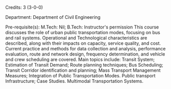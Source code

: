 Credits: 3 (3-0-0)

Department: Department of Civil Engineering

Pre-requisite(s): M.Tech: Nil; B.Tech: Instructor's permission This course discusses the role of urban public transportation modes, focusing on bus and rail systems. Operational and Technological characteristics are described, along with their impacts on capacity, service quality, and cost. Current practice and methods for data collection and analysis, performance evaluation, route and network design, frequency determination, and vehicle and crew scheduling are covered. Main topics include: Transit System; Estimation of Transit Demand; Route planning techniques; Bus Scheduling; Transit Corridor identification and planning; Mass Transport Management Measures; Integration of Public Transportation Modes. Public transport Infrastructure; Case Studies. Multimodal Transportation Systems.